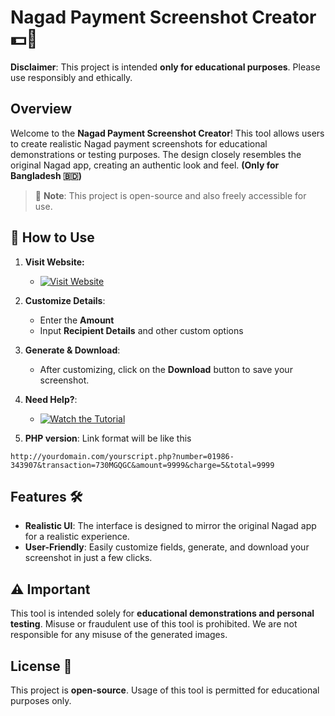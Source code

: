 # Nagad Payment Screenshot Creator 💵📲

**Disclaimer**: This project is intended **only for educational purposes**. Please use responsibly and ethically.

## Overview

Welcome to the **Nagad Payment Screenshot Creator**! This tool allows users to create realistic Nagad payment screenshots for educational demonstrations or testing purposes. The design closely resembles the original Nagad app, creating an authentic look and feel. **(Only for Bangladesh 🇧🇩)**

> 🚨 **Note**: This project is open-source and also freely accessible for use.

## 🔗 How to Use

1. **Visit Website:**

    - [![Visit Website](https://img.shields.io/badge/Visit-Website-blue?style=for-the-badge)](https://sujon0xff.github.io/nagad-payss/)

3. **Customize Details**:
   - Enter the **Amount**
   - Input **Recipient Details** and other custom options
4. **Generate & Download**:
   - After customizing, click on the **Download** button to save your screenshot.
5. **Need Help?**:

   - [![Watch the Tutorial](https://img.shields.io/badge/Watch-Tutorial-red?style=for-the-badge&logo=youtube)](https://youtu.be/Ilr_q-KjUSg?si=XgxKXErXVTPmO-gI)

6. **PHP version**: Link format will be like this

```
http://yourdomain.com/yourscript.php?number=01986-343907&transaction=730MGQGC&amount=9999&charge=5&total=9999
```

## Features 🛠️

- **Realistic UI**: The interface is designed to mirror the original Nagad app for a realistic experience.
- **User-Friendly**: Easily customize fields, generate, and download your screenshot in just a few clicks.

## ⚠️ Important

This tool is intended solely for **educational demonstrations and personal testing**. Misuse or fraudulent use of this tool is prohibited. We are not responsible for any misuse of the generated images.

## License 📄

This project is **open-source**. Usage of this tool is permitted for educational purposes only.
